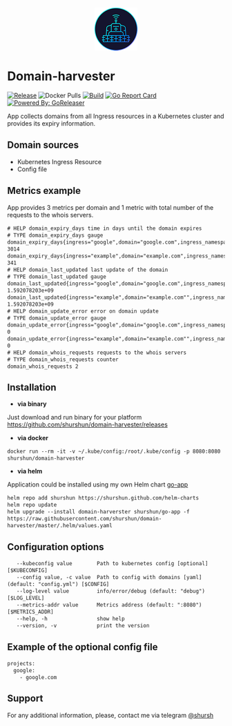 <p align="center"><img src="images/logo.png" alt="Domain-harvester Logo"></p>

# Domain-harvester

[![Release](https://img.shields.io/github/release/shurshun/domain-harvester.svg)](https://github.com/shurshun/domain-harvester/releases/latest)
![Docker Pulls](https://img.shields.io/docker/pulls/shurshun/domain-harvester)
[![Build](https://github.com/shurshun/domain-harvester/workflows/code_lint_build_repeat/badge.svg?tags)](https://github.com/shurshun/domain-harvester/actions?query=workflow%3Acode_lint_build_repeat)
[![Go Report Card](https://goreportcard.com/badge/github.com/shurshun/domain-harvester)](https://goreportcard.com/report/github.com/shurshun/domain-harvester)
[![Powered By: GoReleaser](https://img.shields.io/badge/powered%20by-goreleaser-blue.svg)](https://github.com/goreleaser)

App collects domains from all Ingress resources in a Kubernetes cluster and provides its expiry information.

## Domain sources

* Kubernetes Ingress Resource
* Config file

## Metrics example
App provides 3 metrics per domain and 1 metric with total number of the requests to the whois servers.

```
# HELP domain_expiry_days time in days until the domain expires
# TYPE domain_expiry_days gauge
domain_expiry_days{ingress="google",domain="google.com",ingress_namespace="google",fqdn="google.com",source="config"} 3014
domain_expiry_days{ingress="example",domain="example.com",ingress_namespace="default",fqdn="test.example.com",source="cluster"} 341
# HELP domain_last_updated last update of the domain
# TYPE domain_last_updated gauge
domain_last_updated{ingress="google",domain="google.com",ingress_namespace="google",fqdn="google.com",source="config"} 1.592078203e+09
domain_last_updated{ingress="example",domain="example.com"",ingress_namespace="default",fqdn="test.example.com",source="cluster"} 1.592078203e+09
# HELP domain_update_error error on domain update
# TYPE domain_update_error gauge
domain_update_error{ingress="google",domain="google.com",ingress_namespace="google",fqdn="google.com",source="config"} 0
domain_update_error{ingress="example",domain="example.com"",ingress_namespace="default",fqdn="test.example.com",source="cluster"} 0
# HELP domain_whois_requests requests to the whois servers
# TYPE domain_whois_requests counter
domain_whois_requests 2
```

## Installation

* **via binary**

Just download and run binary for your platform https://github.com/shurshun/domain-harvester/releases

* **via docker**

```
docker run --rm -it -v ~/.kube/config:/root/.kube/config -p 8080:8080 shurshun/domain-harvester
```

* **via helm**

Application could be installed using my own Helm chart [go-app](https://github.com/shurshun/go-app-chart)

```
helm repo add shurshun https://shurshun.github.com/helm-charts
helm repo update
helm upgrade --install domain-harverster shurshun/go-app -f https://raw.githubusercontent.com/shurshun/domain-harvester/master/.helm/values.yaml
```

## Configuration options

```
   --kubeconfig value        Path to kubernetes config [optional] [$KUBECONFIG]
   --config value, -c value  Path to config with domains [yaml] (default: "config.yml") [$CONFIG]
   --log-level value         info/error/debug (default: "debug") [$LOG_LEVEL]
   --metrics-addr value      Metrics address (default: ":8080") [$METRICS_ADDR]
   --help, -h                show help
   --version, -v             print the version
```

## Example of the optional config file

```
projects:
  google:
    - google.com

```

## Support

For any additional information, please, contact me via telegram [@shursh](https://t.me/shursh)

